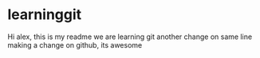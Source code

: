 # learninggit
Hi alex, this is my readme
we are learning git 
another change on same line
making a change on github, its awesome
